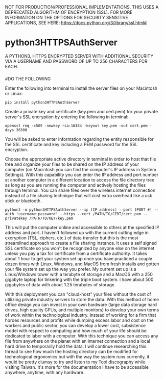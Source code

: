 NOT FOR PRODUCTION/PROFESSIONAL IMPLEMENTATIONS. THIS USES A DEPRECATED ALGORITHM OF ENCRYPTION (SSL). FOR MORE INFORMATION ON THE OPTIONS FOR SECURITY SENSITIVE APPLICATIONS, SEE HERE: https://docs.python.org/3/library/ssl.html#

# python3HTTPSAuthServer
A PYTHON3, HTTPS ENCRYPTED SERVER WITH ADDITIONAL SECURITY VIA A USERNAME AND PASSWORD OF UP TO 256 CHARACTERS FOR EACH.
###
#DO THE FOLLOWING

Enter the following into terminal to install the server files on your Macintosh or Linux:

`pip install python3HTTPSAuthServer`

Create a private key and certificate (key.pem and cert.pem) for your private server's SSL encryption by entering the following in terminal:

`openssl req -x509 -newkey rsa:16384 -keyout key.pem -out cert.pem -days 36500`

You will be asked to enter information regarding the entity responsible for the SSL certificate and key including a PEM password for the SSL encryption.

Choose the appropriate active directory in terminal in order to host that file tree and organize your files to be shared on the IP address of your computer (on Macintosh you can find the computer's IP address in System Settings). With this capability you can enter the IP address and port number at another computer in a different location to access the file directory tree as long as you are running the computer and actively hosting the files through terminal. You can share files over the wireless internet connection instead of a file sharing technique that will cost extra overhead like a usb stick or bluetooth. 

`python3 -m python3HTTPSAuthServer --ip [IP address] --port [PORT #] --auth 'username:password' --https --cert /PATH/TO/CERT/cert.pem --privatekey /PATH/TO/KEY/key.pem`

This will put the computer online and accessible to others at the specified IP address and port. I haven't followed up with the current cutting edge in excryption (TSL, ciphers, etc.) of data transfer but this is the most streamlined approach to create a file sharing instance. It uses a self signed SSL certificate so you won't be recognized by anyone else on the internet unless you pay a tax for certificate from a certificate authority. It takes about 1 hour to get your system set up once you have practiced a couple dozen times with Linux, Windows, and MacOS from fresh installs and gotten your file system set up the way you prefer. My current set up is a Linux/Windows tower with a terabyte of storage and a MacOS with a 250 gigabyte laptop for tinkering with the triple boot system. I have about 500 gigabytes of data with about 1.25 terabytes of storage.

With this deployment you can "cloud-host" your files without the cost of utilizing private industry servers to store the data. With this method of home office design you can invest in your own hardware (large data storage hard drives, high quality GPUs, and multiple monitors) to develop your own terms of work within the technological industry. Instead of working for a firm that hordes resources and profits while dumping excess labor and cost on the workers and public sector, you can develop a lower cost, subsistence model with respect to computing and how much of your life should be dedicated to labor with a computer. With this technique you can access any file from anywhere on the planet with an internet connection and a local hard drive to temporarily hold the data. I will continue researching this thread to see how much the hosting directory can be modified for technological ergonomics but with the way the system runs currently, it would be pretty clumsy to try and listen to my Tool discography while visiting Taiwan. It's more for the documentation I have to be accessible anywhere, anytime, with any hardware.






















